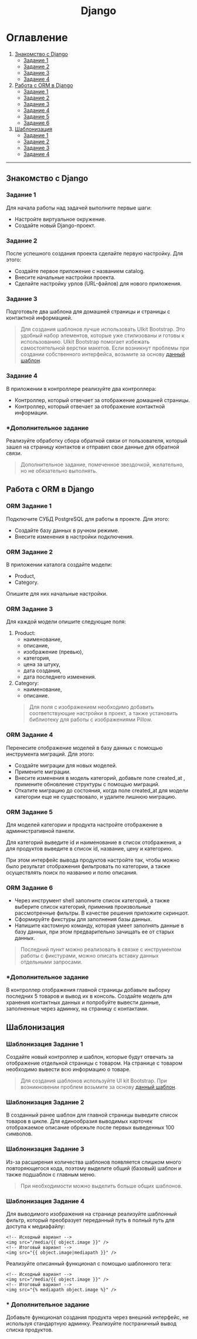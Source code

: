 <h1 align="center">Django</h1>

# Оглавление

1. [Знакомство с Django](#знакомство-с-django)
    - [Задание 1](#задание-1)
    - [Задание 2](#задание-2)
    - [Задание 3](#задание-3)
    - [Задание 4](#задание-4)
2. [Работа с ORM в Django](#работа-с-orm-в-django)
    - [Задание 1](#orm-задание-1)
    - [Задание 2](#orm-задание-2)
    - [Задание 3](#orm-задание-3)
    - [Задание 4](#orm-задание-4)
    - [Задание 5](#orm-задание-5)
    - [Задание 6](#orm-задание-6)
3. [Шаблонизация](#шаблонизация)
   - [Задание 1](#шаблонизация-задание-1-)
   - [Задание 2](#шаблонизация-задание-2-)
   - [Задание 3](#шаблонизация-задание-3)
   - [Задание 4](#шаблонизация-задание-4)

---

## Знакомство с Django

### Задание 1

Для начала работы над задачей выполните первые шаги:

- Настройте виртуальное окружение.
- Создайте новый Django-проект.

### Задание 2

После успешного создания проекта сделайте первую настройку. Для этого:

- Создайте первое приложение с названием catalog.
- Внесите начальные настройки проекта.
- Сделайте настройку урлов (URL-файлов) для нового приложения.

### Задание 3

Подготовьте два шаблона для домашней страницы и страницы с контактной информацией.

> Для создания шаблонов лучше использовать UIkit Bootstrap. Это удобный набор элементов, которые уже стилизованы и
> готовы к использованию. UIkit Bootstrap помогает избежать самостоятельной верстки макетов.
> Если возникнут проблемы при создании собственного интерфейса, возьмите за
> основу [данный шаблон](https://github.com/oscarbotru/skystore-templates).

### Задание 4

В приложении в контроллере реализуйте два контроллера:

- Контроллер, который отвечает за отображение домашней страницы.
- Контроллер, который отвечает за отображение контактной информации.

### *Дополнительное задание

Реализуйте обработку сбора обратной связи от пользователя, который зашел на страницу контактов и отправил свои данные
для обратной связи.

> Дополнительное задание, помеченное звездочкой, желательно, но не обязательно выполнять.

## Работа с ORM в Django

### ORM Задание 1

Подключите СУБД PostgreSQL для работы в проекте. Для этого:

- Создайте базу данных в ручном режиме.
- Внесите изменения в настройки подключения.

### ORM Задание 2

В приложении каталога создайте модели:

- Product,
- Category.

Опишите для них начальные настройки.

### ORM Задание 3

Для каждой модели опишите следующие поля:

1. Product:
    - наименование,
    - описание,
    - изображение (превью),
    - категория,
    - цена за штуку,
    - дата создания,
    - дата последнего изменения.
2. Category:
    - наименование,
    - описание.
   > Для поля с изображением необходимо добавить соответствующие настройки в проект, а также установить библиотеку для
   работы с изображениями
   Pillow.

### ORM Задание 4

Перенесите отображение моделей в базу данных с помощью инструмента миграций. Для этого:

- Создайте миграции для новых моделей.
- Примените миграции.
- Внесите изменения в модель категорий, добавьте поле
  created_at
  , примените обновление структуры с помощью миграций.
- Откатите миграцию до состояния, когда поле
  created_at
  для модели категории еще не существовало, и удалите лишнюю миграцию.

### ORM Задание 5

Для моделей категории и продукта настройте отображение в административной панели.

Для категорий выведите id и наименование в список отображения, а для продуктов выведите в список id, название, цену и
категорию.

При этом интерфейс вывода продуктов настройте так, чтобы можно было результат отображения фильтровать по категории, а
также осуществлять поиск по названию и полю описания.

### ORM Задание 6

- Через инструмент shell заполните список категорий, а также выберите список категорий, применив произвольные
  рассмотренные фильтры. В качестве решения приложите скриншот.
- Сформируйте фикстуры для заполнения базы данных.
- Напишите кастомную команду, которая умеет заполнять данные в базу данных, при этом предварительно зачищать ее от
  старых данных.

> Последний пункт можно реализовать в связке с инструментом работы с фикстурами, можно описать вставку данных отдельными
> запросами.

### *Дополнительное задание

В контроллер отображения главной страницы добавьте выборку последних 5 товаров и вывод их в консоль.
Создайте модель для хранения контактных данных и попробуйте вывести данные, заполненные через админку, на страницу с
контактами.


## Шаблонизация

### Шаблонизация Задание 1 

Создайте новый контроллер и шаблон, которые будут отвечать за отображение отдельной страницы с товаром. На странице с
товаром необходимо вывести всю информацию о товаре.
> Для создания шаблонов используйте UI kit Bootstrap. При возникновении проблем возьмите за
> основу [данный шаблон](https://github.com/oscarbotru/skystore-templates).

### Шаблонизация Задание 2 
В созданный ранее шаблон для главной страницы выведите список товаров в цикле. Для единообразия выводимых карточек
отображаемое описание обрежьте после первых выведенных 100 символов.

### Шаблонизация Задание 3
Из-за расширения количества шаблонов появляется слишком много повторяющегося кода, поэтому выделите общий (базовый) шаблон и также подшаблон с главным меню.
>При необходимости можно выделить больше общих шаблонов.

### Шаблонизация Задание 4
Для выводимого изображения на странице реализуйте шаблонный фильтр, который преобразует переданный путь в полный путь для доступа к медиафайлу:

```
<!-- Исходный вариант --> 
<img src="/media/{{ object.image }}" />
<!-- Итоговый вариант -->
<img src="{{ object.image|mediapath }}" />
```

Реализуйте описанный функционал с помощью шаблонного тега:
```
<!-- Исходный вариант -->
<img src="/media/{{ object.image }}" />
<!-- Итоговый вариант -->
<img src="{% mediapath object.image %}" />
```

### * Дополнительное задание
 Добавьте функционал создания продукта через внешний интерфейс, не используя стандартную админку.
 Реализуйте постраничный вывод списка продуктов.

